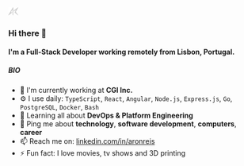 <a href="https://www.linkedin.com/in/aronreis/">
    <img src="https://github.com/aronreisx/aronreisx/blob/main/logo.png" width="4%">
</a>

### Hi there 👋

#### I'm a Full-Stack Developer working remotely from Lisbon, Portugal.

##### BIO

- 🏢 I'm currently working at **CGI Inc.**
- ⚙️ I use daily: `TypeScript`, `React`, `Angular`, `Node.js`, `Express.js`, `Go`, `PostgreSQL`, `Docker`, `Bash`
- 🌱 Learning all about **DevOps & Platform Engineering**
- 💬 Ping me about **technology**, **software development**, **computers**, **career**
- 📫 Reach me on: [linkedin.com/in/aronreis](https://linkedin.com/in/aronreis)
- ⚡️ Fun fact: I love movies, tv shows and 3D printing

